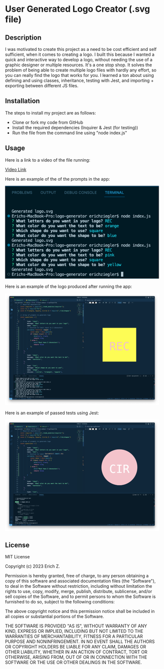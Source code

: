 # User Generated Logo Creator (.svg file)

## Description

I was motivated to create this project as a need to be cost efficient and self sufficient, when it comes to creating a logo. I built this because I wanted a quick and interactive way to develop a logo, without needing the use of a graphic designer or multiple resources. It's a one stop shop. It solves the problem of being able to create multiple logo files with hardly any effort, so you can really find the logo that works for you. I learned a ton about using defining and using classes, inheritance, testing with Jest, and importing + exporting between different JS files.


## Installation

The steps to install my project are as follows:

- Clone or fork my code from GitHub
- Install the required dependencies (Inquirer & Jest (for testing))
- Run the file from the command line using "node index.js"

## Usage

Here is a link to a video of the file running:

[Video Link](https://drive.google.com/file/d/1m4lgAym4SVdwRyNXfQoPTLx9FFFer0ye/view)

Here is an example of the of the prompts in the app:

![Photo of prompts used to generate a logo with Inquirer](assets/images/screenshot_3.png)

Here is an example of the logo produced after running the app:

![Photo of the logo produced after the prompts have been answered](assets/images/screenshot_2.png)

Here is an example of passed tests using Jest:

![Photo of app after testing is passed with Jest](assets/images/screenshot_1.png)

## License

MIT License

Copyright (c) 2023 Erich Z.

Permission is hereby granted, free of charge, to any person obtaining a copy of this software and associated documentation files (the "Software"), to deal in the Software without restriction, including without limitation the rights to use, copy, modify, merge, publish, distribute, sublicense, and/or sell copies of the Software, and to permit persons to whom the Software is furnished to do so, subject to the following conditions:

The above copyright notice and this permission notice shall be included in all copies or substantial portions of the Software.

THE SOFTWARE IS PROVIDED "AS IS", WITHOUT WARRANTY OF ANY KIND, EXPRESS OR IMPLIED, INCLUDING BUT NOT LIMITED TO THE WARRANTIES OF MERCHANTABILITY, FITNESS FOR A PARTICULAR PURPOSE AND NONINFRINGEMENT. IN NO EVENT SHALL THE AUTHORS OR COPYRIGHT HOLDERS BE LIABLE FOR ANY CLAIM, DAMAGES OR OTHER LIABILITY, WHETHER IN AN ACTION OF CONTRACT, TORT OR OTHERWISE, ARISING FROM, OUT OF OR IN CONNECTION WITH THE SOFTWARE OR THE USE OR OTHER DEALINGS IN THE SOFTWARE.

